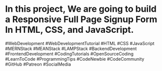 In this project, We are going to build a Responsive Full Page Signup Form In HTML, CSS, and JavaScript.
=================================



#WebDevelopment #WebDevelopmentTutorial #HTML #CSS #JavaScript #MERNStack #MEANStack #LAMPStack #BackendDevelopment #FrontendDevelopment #CodingTutorials #OpenSourceCoding #LearnToCode #ProgrammingTips #CodeNewbie #CodeCommunity #GitHub #Patreon #SocialMedia 

